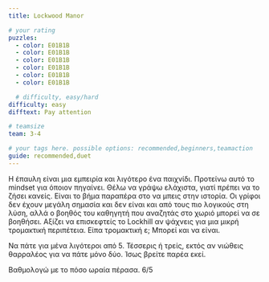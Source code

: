 ```yaml
---
title: Lockwood Manor

# your rating
puzzles:
  - color: E01B1B
  - color: E01B1B
  - color: E01B1B
  - color: E01B1B
  - color: E01B1B
  - color: E01B1B

  # difficulty, easy/hard
difficulty: easy
difftext: Pay attention

# teamsize
team: 3-4

# your tags here. possible options: recommended,beginners,teamaction
guide: recommended,duet
---
```


Η έπαυλη είναι μια εμπειρία και λιγότερο ένα παιχνίδι. Προτείνω αυτό το mindset για όποιον πηγαίνει. Θέλω να γράψω ελάχιστα, γιατί πρέπει να το ζήσει κανείς. Είναι το βήμα παραπέρα στο να μπεις στην ιστορία. Οι γρίφοι δεν έχουν μεγάλη σημασία και δεν είναι και από τους πιο λογικούς στη λύση, αλλά ο βοηθός του καθηγητή που αναζητάς στο χωριό μπορεί να σε βοηθήσει. Αξίζει να επισκεφτείς το Lockhill αν ψάχνεις για μια μικρή τρομακτική περιπέτεια. Είπα τρομακτική ε; Μπορεί και να είναι.

Να πάτε για μένα λιγότεροι από 5. Τέσσερις ή τρείς, εκτός αν νιώθεις θαρραλέος για να πάτε μόνο δύο. Ίσως βρείτε παρέα εκεί.

Βαθμολογώ με το πόσο ωραία πέρασα. 6/5
